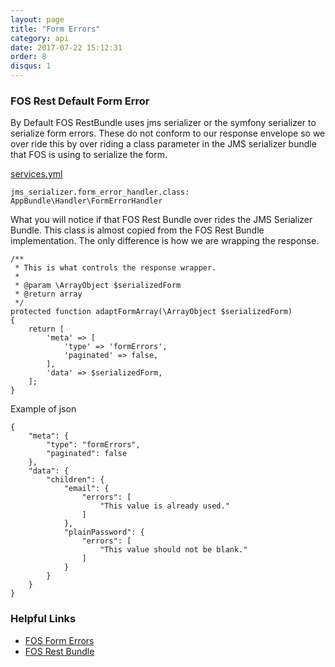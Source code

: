 ```yaml
---
layout: page
title: "Form Errors"
category: api
date: 2017-07-22 15:12:31
order: 8
disqus: 1
---
```


### FOS Rest Default Form Error

By Default FOS RestBundle uses jms serializer or the symfony serializer to serialize form errors.  These do not conform to our response envelope so we over ride this by over riding a class parameter in the JMS serializer bundle that FOS is using to serialize the form.

[services.yml]()

```
jms_serializer.form_error_handler.class: AppBundle\Handler\FormErrorHandler
```

What you will notice if that FOS Rest Bundle over rides the JMS Serializer Bundle.  This class is almost copied from the FOS Rest Bundle implementation.  The only difference is how we are wrapping the response.
 
 ```
/**
  * This is what controls the response wrapper.
  *
  * @param \ArrayObject $serializedForm
  * @return array
  */
 protected function adaptFormArray(\ArrayObject $serializedForm)
 {
     return [
         'meta' => [
             'type' => 'formErrors',
             'paginated' => false,
         ],
         'data' => $serializedForm,
     ];
 }
 ```
 
 Example of json
 
 ```
 {
     "meta": {
         "type": "formErrors",
         "paginated": false
     },
     "data": {
         "children": {
             "email": {
                 "errors": [
                     "This value is already used."
                 ]
             },
             "plainPassword": {
                 "errors": [
                     "This value should not be blank."
                 ]
             }
         }
     }
 }
 ```
 
 ### Helpful Links
 - [FOS Form Errors](https://symfony.com/doc/master/bundles/FOSRestBundle/2-the-view-layer.html#forms-and-views)
 - [FOS Rest Bundle](https://symfony.com/doc/current/bundles/FOSRestBundle/index.html)
 
